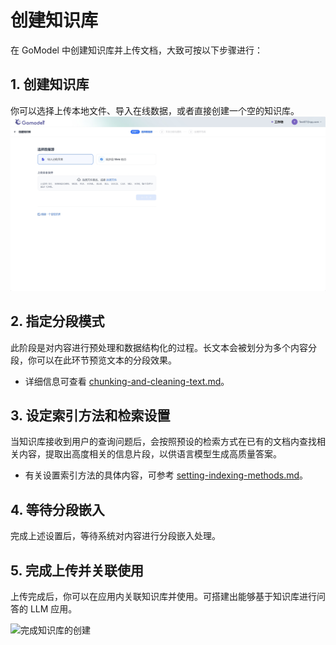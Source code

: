 # 创建知识库

在 GoModel 中创建知识库并上传文档，大致可按以下步骤进行：

## 1. 创建知识库
你可以选择上传本地文件、导入在线数据，或者直接创建一个空的知识库。
![知识库的创建](../../../public/import-content-data1.png)
## 2. 指定分段模式
此阶段是对内容进行预处理和数据结构化的过程。长文本会被划分为多个内容分段，你可以在此环节预览文本的分段效果。
- 详细信息可查看 [chunking-and-cleaning-text.md](chunking-and-cleaning-text.md)。

## 3. 设定索引方法和检索设置
当知识库接收到用户的查询问题后，会按照预设的检索方式在已有的文档内查找相关内容，提取出高度相关的信息片段，以供语言模型生成高质量答案。
- 有关设置索引方法的具体内容，可参考 [setting-indexing-methods.md](setting-indexing-methods.md)。

## 4. 等待分段嵌入
完成上述设置后，等待系统对内容进行分段嵌入处理。

## 5. 完成上传并关联使用
上传完成后，你可以在应用内关联知识库并使用。可搭建出能够基于知识库进行问答的 LLM 应用。

![完成知识库的创建](https://assets-docs.dify.ai/2024/12/a3362a1cd384cb2b539c9858de555518.png)


